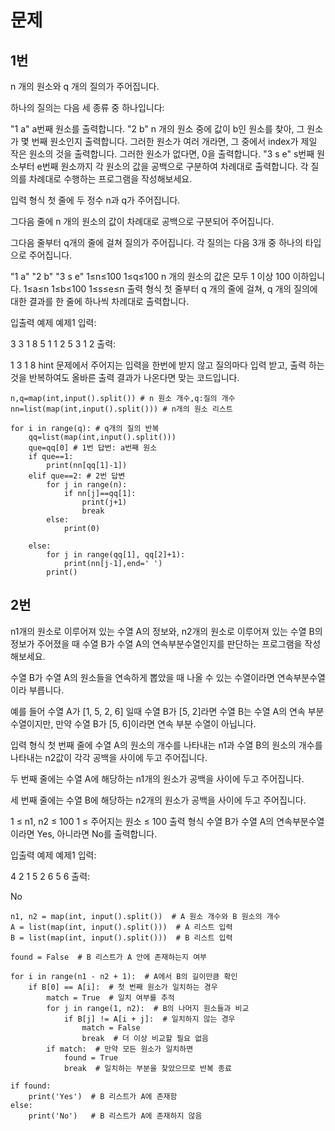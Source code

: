 # 문제

## 1번
n 개의 원소와 q 개의 질의가 주어집니다.

하나의 질의는 다음 세 종류 중 하나입니다:

"1 a"
a번째 원소를 출력합니다.
"2 b"
n 개의 원소 중에 값이 b인 원소를 찾아, 그 원소가 몇 번째 원소인지 출력합니다.
그러한 원소가 여러 개라면, 그 중에서 index가 제일 작은 원소의 것을 출력합니다.
그러한 원소가 없다면, 0을 출력합니다.
"3 s e"
s번째 원소부터 e번째 원소까지 각 원소의 값을 공백으로 구분하여 차례대로 출력합니다.
각 질의를 차례대로 수행하는 프로그램을 작성해보세요.

입력 형식
첫 줄에 두 정수 n과 q가 주어집니다.

그다음 줄에 n 개의 원소의 값이 차례대로 공백으로 구분되어 주어집니다.

그다음 줄부터 q개의 줄에 걸쳐 질의가 주어집니다. 각 질의는 다음 3개 중 하나의 타입으로 주어집니다.

"1 a"
"2 b"
"3 s e"
1≤n≤100
1≤q≤100
n 개의 원소의 값은 모두 1 이상 100 이하입니다.
1≤a≤n
1≤b≤100
1≤s≤e≤n
출력 형식
첫 줄부터 q 개의 줄에 걸쳐, q 개의 질의에 대한 결과를 한 줄에 하나씩 차례대로 출력합니다.

입출력 예제
예제1
입력:

3 3
1 8 5
1 1
2 5
3 1 2
출력:

1
3
1 8
hint
문제에서 주어지는 입력을 한번에 받지 않고
질의마다 입력 받고, 출력 하는 것을 반복하여도 올바른 출력 결과가 나온다면 맞는 코드입니다.
```
n,q=map(int,input().split()) # n 원소 개수,q:질의 개수
nn=list(map(int,input().split())) # n개의 원소 리스트 

for i in range(q): # q개의 질의 반복
    qq=list(map(int,input().split()))
    que=qq[0] # 1번 답번: a번째 원소
    if que==1:
        print(nn[qq[1]-1])
    elif que==2: # 2번 답변
        for j in range(n):
            if nn[j]==qq[1]:
                print(j+1)
                break
        else:
            print(0)

    else:
        for j in range(qq[1], qq[2]+1):
            print(nn[j-1],end=' ')
        print()
```

## 2번
n1개의 원소로 이루어져 있는 수열 A의 정보와, n2개의 원소로 이루어져 있는 수열 B의 정보가 주어졌을 때 수열 B가 수열 A의 연속부분수열인지를 판단하는 프로그램을 작성해보세요.

수열 B가 수열 A의 원소들을 연속하게 뽑았을 때 나올 수 있는 수열이라면 연속부분수열이라 부릅니다.

예를 들어 수열 A가 [1, 5, 2, 6] 일때 수열 B가 [5, 2]라면 수열 B는 수열 A의 연속 부분 수열이지만, 만약 수열 B가 [5, 6]이라면 연속 부분 수열이 아닙니다.

입력 형식
첫 번째 줄에 수열 A의 원소의 개수를 나타내는 n1과 수열 B의 원소의 개수를 나타내는 n2값이 각각 공백을 사이에 두고 주어집니다.

두 번째 줄에는 수열 A에 해당하는 n1개의 원소가 공백을 사이에 두고 주어집니다.

세 번째 줄에는 수열 B에 해당하는 n2개의 원소가 공백을 사이에 두고 주어집니다.

1 ≤ n1, n2 ≤ 100
1 ≤ 주어지는 원소 ≤ 100
출력 형식
수열 B가 수열 A의 연속부분수열이라면 Yes, 아니라면 No를 출력합니다.

입출력 예제
예제1
입력:

4 2
1 5 2 6
5 6
출력:

No
```
n1, n2 = map(int, input().split())  # A 원소 개수와 B 원소의 개수
A = list(map(int, input().split()))  # A 리스트 입력
B = list(map(int, input().split()))  # B 리스트 입력

found = False  # B 리스트가 A 안에 존재하는지 여부

for i in range(n1 - n2 + 1):  # A에서 B의 길이만큼 확인
    if B[0] == A[i]:  # 첫 번째 원소가 일치하는 경우
        match = True  # 일치 여부를 추적
        for j in range(1, n2):  # B의 나머지 원소들과 비교
            if B[j] != A[i + j]:  # 일치하지 않는 경우
                match = False
                break  # 더 이상 비교할 필요 없음
        if match:  # 만약 모든 원소가 일치하면
            found = True
            break  # 일치하는 부분을 찾았으므로 반복 종료

if found:
    print('Yes')  # B 리스트가 A에 존재함
else:
    print('No')   # B 리스트가 A에 존재하지 않음
```
